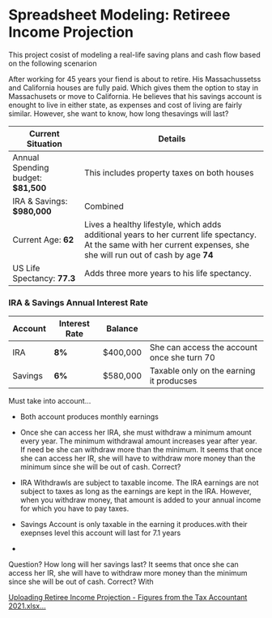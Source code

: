 # Spreadsheet Modeling: Retireee Income Projection

This project cosist of modeling a real-life saving plans and cash flow based on the following scenarion

After working for 45 years your fiend is about to retire. His Massachussetss and California houses are fully paid. Which gives them the option to stay in Massachusets or move to California. He believes that his savings account is enought to live in either state, as expenses and cost of living are fairly similar. However, she want to know, how long thesavings will last?


| Current Situation                       | Details
|---------------------------------| -------------------------------------------------------------------------------------------------------------------------------- |
| Annual Spending budget: **$81,500**     | This includes property taxes on both houses                                                                          |
| IRA & Savings: **$980,000**         | Combined                                                                                                                           |  
| Current Age: **62**                 | Lives a healthy lifestyle, which adds additional years to her current life spectancy. At the same with her current expenses, she she will run out of cash by age **74**  |  
| US Life Spectancy: **77.3**         | Adds three more years to his life spectancy.                                                                                      |
### IRA & Savings Annual Interest Rate

| Account | Interest Rate | Balance |  |
| --- | --- | --- | ---|
| IRA | **8%** | $400,000 | She can access the account once she turn 70
| Savings | **6%** | $580,000 | Taxable only on the earning it producses


Must take into account...

- Both account produces monthly earnings 
- Once she can access her IRA, she must withdraw a minimum amount every year. The minimum withdrawal amount increases year after year. If need be she can withdraw more than the minimum.  It seems that once she can access her IR, she  will have to withdraw more money than the minimum since she will be out of cash. Correct?

- IRA Withdrawls are subject to taxable income. The IRA earnings are not subject to taxes as long as the earnings are kept in the IRA. However, when you withdraw money, that amount is added to your annual income for which you have to pay taxes.

- Savings Account is only taxable in the earning it produces.with their exepnses level this account will last for 7.1 years
- 

Question? 
How long will her savings last?
It seems that once she can access her IR, she will have to withdraw more money than the minimum since she will be out of cash. Correct?
With 


[Uploading Retiree Income Projection - Figures from the Tax Accountant 2021.xlsx…]()



